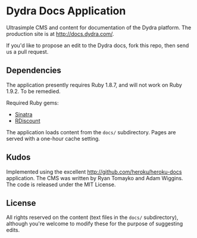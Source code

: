 Dydra Docs Application
======================

Ultrasimple CMS and content for documentation of the Dydra platform. The
production site is at <http://docs.dydra.com/>.

If you'd like to propose an edit to the Dydra docs, fork this repo, then
send us a pull request.

Dependencies
------------

The application presently requires Ruby 1.8.7, and will not work on Ruby
1.9.2. To be remedied.

Required Ruby gems:

* [Sinatra](http://rubygems.org/gems/sinatra)
* [RDiscount](http://rubygems.org/gems/rdiscount)

The application loads content from the `docs/` subdirectory. Pages are
served with a one-hour cache setting.

Kudos
-----

Implemented using the excellent <http://github.com/heroku/heroku-docs>
application. The CMS was written by Ryan Tomayko and Adam Wiggins. The code
is released under the MIT License.

License
-------

All rights reserved on the content (text files in the `docs/` subdirectory),
although you're welcome to modify these for the purpose of suggesting edits.
